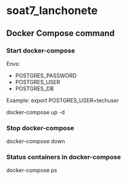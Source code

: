 # soat7_lanchonete



## Docker Compose command
### Start docker-compose
Envs:
 - POSTGRES_PASSWORD
 - POSTGRES_USER
 - POSTGRES_DB

Example: export POSTGRES_USER=techuser

docker-compose up -d

### Stop docker-compose
docker-compose down

### Status containers in docker-compose
docker-compose ps